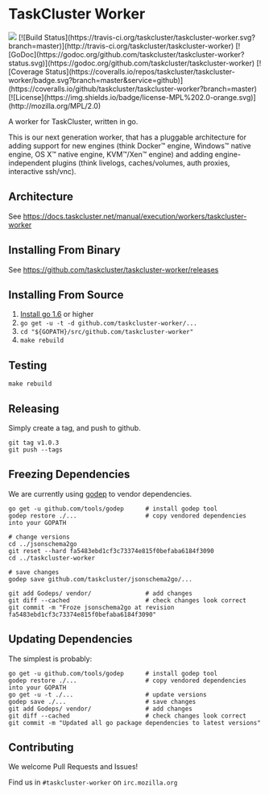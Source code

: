 TaskCluster Worker
==================

<img src="https://tools.taskcluster.net/lib/assets/taskcluster-120.png" />
[![Build Status](https://travis-ci.org/taskcluster/taskcluster-worker.svg?branch=master)](http://travis-ci.org/taskcluster/taskcluster-worker)
[![GoDoc](https://godoc.org/github.com/taskcluster/taskcluster-worker?status.svg)](https://godoc.org/github.com/taskcluster/taskcluster-worker)
[![Coverage Status](https://coveralls.io/repos/taskcluster/taskcluster-worker/badge.svg?branch=master&service=github)](https://coveralls.io/github/taskcluster/taskcluster-worker?branch=master)
[![License](https://img.shields.io/badge/license-MPL%202.0-orange.svg)](http://mozilla.org/MPL/2.0)

A worker for TaskCluster, written in go.

This is our next generation worker, that has a pluggable architecture for
adding support for new engines (think Docker™ engine, Windows™ native engine,
OS X™ native engine, KVM™/Xen™ engine) and adding engine-independent plugins
(think livelogs, caches/volumes, auth proxies, interactive ssh/vnc).

Architecture
------------

See https://docs.taskcluster.net/manual/execution/workers/taskcluster-worker

Installing From Binary
----------------------

See https://github.com/taskcluster/taskcluster-worker/releases

Installing From Source
----------------------

1) [Install go 1.6](https://golang.org/doc/install) or higher
2) `go get -u -t -d github.com/taskcluster-worker/...`
3) `cd "${GOPATH}/src/github.com/taskcluster-worker"`
4) `make rebuild`

Testing
-------

```
make rebuild
```

Releasing
---------

Simply create a tag, and push to github.

```
git tag v1.0.3
git push --tags
```

Freezing Dependencies
---------------------

We are currently using [godep](https://github.com/tools/godep) to vendor dependencies.

```
go get -u github.com/tools/godep      # install godep tool
godep restore ./...                   # copy vendored dependencies into your GOPATH

# change versions
cd ../jsonschema2go
git reset --hard fa5483ebd1cf3c73374e815f0befaba6184f3090
cd ../taskcluster-worker

# save changes
godep save github.com/taskcluster/jsonschema2go/...

git add Godeps/ vendor/               # add changes
git diff --cached                     # check changes look correct
git commit -m "Froze jsonschema2go at revision fa5483ebd1cf3c73374e815f0befaba6184f3090"
```

Updating Dependencies
---------------------

The simplest is probably:

```
go get -u github.com/tools/godep      # install godep tool
godep restore ./...                   # copy vendored dependencies into your GOPATH
go get -u -t ./...                    # update versions
godep save ./...                      # save changes
git add Godeps/ vendor/               # add changes
git diff --cached                     # check changes look correct
git commit -m "Updated all go package dependencies to latest versions"
```

Contributing
------------

We welcome Pull Requests and Issues!

Find us in `#taskcluster-worker` on `irc.mozilla.org`
